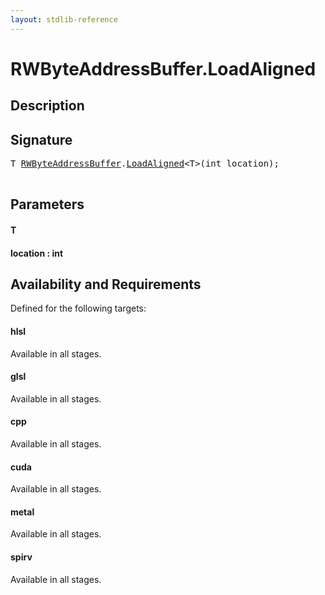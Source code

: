 ```yaml
---
layout: stdlib-reference
---
```


# RWByteAddressBuffer\.LoadAligned

## Description





## Signature 

<pre>
T <a href="/stdlib-reference/types/RWByteAddressBuffer/index" class="code_type">RWByteAddressBuffer</a>.<a href="/stdlib-reference/types/RWByteAddressBuffer/LoadAligned">LoadAligned</a>&lt;T&gt;(<span class="code_keyword">int</span> <span class='code_param'>location</span>);

</pre>

## Parameters

#### T
#### location  : int

## Availability and Requirements

Defined for the following targets:

#### hlsl
Available in all stages.

#### glsl
Available in all stages.

#### cpp
Available in all stages.

#### cuda
Available in all stages.

#### metal
Available in all stages.

#### spirv
Available in all stages.



